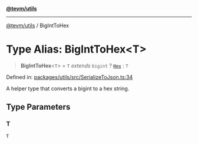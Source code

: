 [**@tevm/utils**](../README.md)

***

[@tevm/utils](../globals.md) / BigIntToHex

# Type Alias: BigIntToHex\<T\>

> **BigIntToHex**\<`T`\> = `T` *extends* `bigint` ? [`Hex`](Hex.md) : `T`

Defined in: [packages/utils/src/SerializeToJson.ts:34](https://github.com/evmts/compiler/blob/main/packages/utils/src/SerializeToJson.ts#L34)

A helper type that converts a bigint to a hex string.

## Type Parameters

### T

`T`
